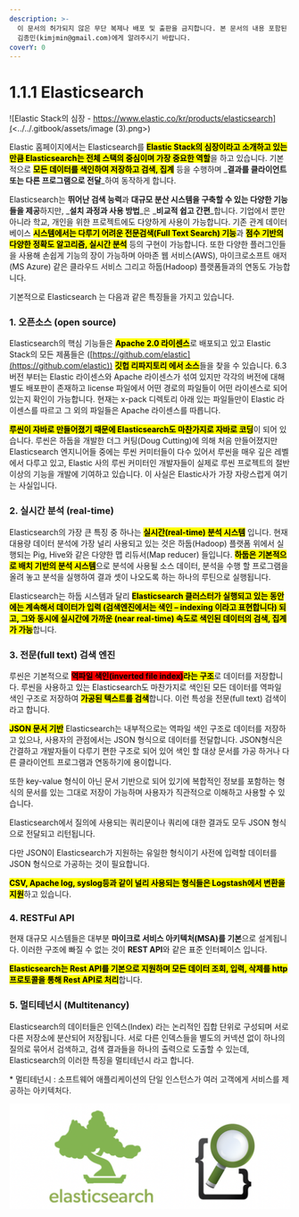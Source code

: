 ```yaml
---
description: >-
  이 문서의 허가되지 않은 무단 복제나 배포 및 출판을 금지합니다. 본 문서의 내용 포함된 자료를 인용하고자 하는 경우 출처를 명시하고
  김종민(kimjmin@gmail.com)에게 알려주시기 바랍니다.
coverY: 0
---
```


# 1.1.1 Elasticsearch

![Elastic Stack의 심장 - https://www.elastic.co/kr/products/elasticsearch](<../../.gitbook/assets/image (3).png>)

Elastic 홈페이지에서는 Elasticsearch를 <mark style="background-color:yellow;">**Elastic Stack의 심장이라고 소개하고 있는 만큼 Elasticsearch는 전체 스택의 중심이며 가장 중요한 역할**</mark>을 하고 있습니다. 기본적으로 <mark style="background-color:yellow;">**모든 데이터를 색인하여 저장하고 검색, 집계**</mark> 등을 수행하며 _**결과를 클라이언트 또는 다른 프로그램으로 전달**_하여 동작하게 합니다.

Elasticsearch는 **뛰어난 검색 능력**과 **대규모 분산 시스템을 구축할 수 있는 다양한 기능들을 제공**하지만, _**설치 과정과 사용 방법**_은 _**비교적 쉽고 간편**_합니다. 기업에서 뿐만 아니라 학교, 개인을 위한 프로젝트에도 다양하게 사용이 가능합니다. 기존 관계 데이터베이스 <mark style="background-color:yellow;">**시스템에서는 다루기 어려운 전문검색(Full Text Search) 기능**</mark>과 <mark style="background-color:yellow;">**점수 기반의 다양한 정확도 알고리즘, 실시간 분석**</mark> 등의 구현이 가능합니다. 또한 다양한 플러그인들을 사용해 손쉽게 기능의 장이 가능하며 아마존 웹 서비스(AWS), 마이크로소프트 애저(MS Azure) 같은 클라우드 서비스 그리고 하둡(Hadoop) 플랫폼들과의 연동도 가능합니다.

기본적으로 Elasticsearch 는 다음과 같은 특징들을 가지고 있습니다.

### 1. 오픈소스 (open source)

Elasticsearch의 핵심 기능들은 <mark style="background-color:yellow;">**Apache 2.0 라이센스**</mark>로 배포되고 있고 Elastic Stack의 모든 제품들은 ([https://github.com/elastic](https://github.com/elastic)) <mark style="background-color:yellow;">**깃헙 리파지토리 에서 소스**</mark>들을 찾을 수 있습니다. 6.3 버전 부터는 Elastic 라이센스와 Apache 라이센스가 섞여 있지만 각각의 버전에 대해 별도 배포판이 존재하고 license 파일에서 어떤 경로의 파일들이 어떤 라이센스로 되어 있는지 확인이 가능합니다. 현재는 x-pack 디렉토리 아래 있는 파일들만이 Elastic 라이센스를 따르고 그 외의 파일들은 Apache 라이센스를 따릅니다.

<mark style="background-color:yellow;">**루씬이 자바로 만들어졌기 때문에 Elasticsearch도 마찬가지로 자바로 코딩**</mark>이 되어 있습니다. 루씬은 하둡을 개발한 더그 커팅(Doug Cutting)에 의해 처음 만들어졌지만 Elasticsearch 엔지니어들 중에는 루씬 커미터들이 다수 있어서 루씬을 매우 깊은 레벨에서 다루고 있고, Elastic 사의 루씬 커미터인 개발자들이 실제로 루씬 프로젝트의 절반 이상의 기능을 개발에 기여하고 있습니다. 이 사실은 Elastic사가 가장 자랑스럽게 여기는 사실입니다.

### 2. 실시간 분석 (real-time)

Elasticsearch의 가장 큰 특징 중 하나는 <mark style="background-color:yellow;">**실시간(real-time) 분석 시스템**</mark> 입니다. 현재 대용량 데이터 분석에 가장 널리 사용되고 있는 것은 하둡(Hadoop) 플랫폼 위에서 실행되는 Pig, Hive와 같은 다양한 맵 리듀서(Map reducer) 들입니다. <mark style="background-color:yellow;">**하둡은 기본적으로 배치 기반의 분석 시스템**</mark>으로 분석에 사용될 소스 데이터, 분석을 수행 할 프로그램을 올려 놓고 분석을 실행하여 결과 셋이 나오도록 하는 하나의 루틴으로 실행됩니다.

Elasticsearch는 하둡 시스템과 달리 <mark style="background-color:yellow;">**Elasticsearch 클러스터가 실행되고 있는 동안에는 계속해서 데이터가 입력 (검색엔진에서는 색인 – indexing 이라고 표현합니다) 되고, 그와 동시에 실시간에 가까운 (near real-time) 속도로 색인된 데이터의 검색, 집계가 가능**</mark>합니다.

### 3. 전문(full text) 검색 엔진

루씬은 기본적으로 <mark style="background-color:red;">**역파일 색인(inverted file index)**</mark><mark style="background-color:yellow;">**라는 구조**</mark>로 데이터를 저장합니다. 루씬을 사용하고 있는 Elasticsearch도 마찬가지로 색인된 모든 데이터를 역파일 색인 구조로 저장하여 <mark style="background-color:yellow;">**가공된 텍스트를 검색**</mark>합니다. 이런 특성을 전문(full text) 검색이라고 합니다.

<mark style="background-color:yellow;">**JSON 문서 기반**</mark> Elasticsearch는 내부적으로는 역파일 색인 구조로 데이터를 저장하고 있으나, 사용자의 관점에서는 JSON 형식으로 데이터를 전달합니다. JSON형식은 간결하고 개발자들이 다루기 편한 구조로 되어 있어 색인 할 대상 문서를 가공 하거나 다른 클라이언트 프로그램과 연동하기에 용이합니다.

또한 key-value 형식이 아닌 문서 기반으로 되어 있기에 복합적인 정보를 포함하는 형식의 문서를 있는 그대로 저장이 가능하며 사용자가 직관적으로 이해하고 사용할 수 있습니다.&#x20;

Elasticsearch에서 질의에 사용되는 쿼리문이나 쿼리에 대한 결과도 모두 JSON 형식으로 전달되고 리턴됩니다.

다만 JSON이 Elasticsearch가 지원하는 유일한 형식이기 사전에 입력할 데이터를 JSON 형식으로 가공하는 것이 필요합니다.&#x20;

<mark style="background-color:yellow;">**CSV, Apache log, syslog등과 같이 널리 사용되는 형식들은 Logstash에서 변환을 지원**</mark>하고 있습니다.

### 4. RESTFul API

현재 대규모 시스템들은 대부분 **마이크로 서비스 아키텍처(MSA)를 기본**으로 설계됩니다. 이러한 구조에 빠질 수 없는 것이 **REST API**와 같은 표준 인터페이스 입니다.&#x20;

<mark style="background-color:yellow;">**Elasticsearch는 Rest API를 기본으로 지원하며 모든 데이터 조회, 입력, 삭제를 http 프로토콜을 통해 Rest API로 처리**</mark>합니다.

### 5. 멀티테넌시 (Multitenancy)

Elasticsearch의 데이터들은 인덱스(Index) 라는 논리적인 집합 단위로 구성되며 서로 다른 저장소에 분산되어 저장됩니다. 서로 다른 인덱스들을 별도의 커넥션 없이 하나의 질의로 묶어서 검색하고, 검색 결과들을 하나의 출력으로 도출할 수 있는데, Elasticsearch의 이러한 특징을 멀티테넌시 라고 합니다.

\* 멀티테넌시 : 소프트웨어 애플리케이션의 단일 인스턴스가 여러 고객에게 서비스를 제공하는 아키텍처다.



![Elasticsearch 의 옛 로고들](<../../.gitbook/assets/image (1).png>)
